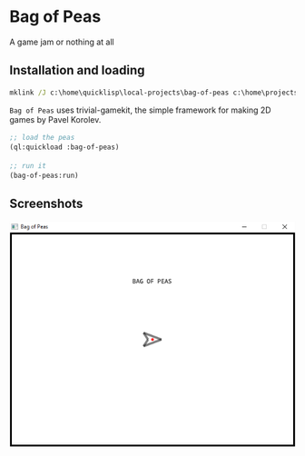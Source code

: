 # Bag of Peas
A game jam or nothing at all
## Installation and loading

```bat
mklink /J c:\home\quicklisp\local-projects\bag-of-peas c:\home\projects\lisp\bag-of-peas
```


`Bag of Peas` uses trivial-gamekit, the simple framework for making 2D games by Pavel Korolev.

```lisp
;; load the peas
(ql:quickload :bag-of-peas)

;; run it
(bag-of-peas:run)
```


## Screenshots

![01-shape](/screenshots/01-shape.png)

